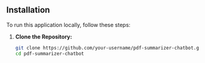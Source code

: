 ## Installation

To run this application locally, follow these steps:

1. **Clone the Repository:**

   ```bash
   git clone https://github.com/your-username/pdf-summarizer-chatbot.git
   cd pdf-summarizer-chatbot

